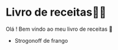 #	Livro de receitas:man_cook:

Olá ! Bem vindo ao meu livro de receitas :wave:

- Strogonoff de frango

  


